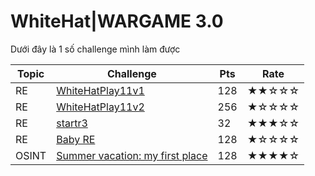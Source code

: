 # WhiteHat|WARGAME 3.0

Dưới đây là 1 số challenge mình làm được

| Topic | Challenge | Pts | Rate
| --- | --- | --- | --- |
| RE | [WhiteHatPlay11v1](/solutions/WhiteHatPlay11v1.md)  | 128 | ★★☆☆☆
| RE | [WhiteHatPlay11v2](/solutions/WhiteHatPlay11v2.md)  | 256 | ★☆☆☆☆
| RE | [startr3](/solutions/startr3.md)  | 32 | ★★★☆☆
| RE | [Baby RE](/solutions/Baby-RE.md)  | 128 | ★☆☆☆☆
| OSINT | [Summer vacation: my first place](/solutions/Summer-vacation:-my-first-place.md) | 128 | ★★★★☆
